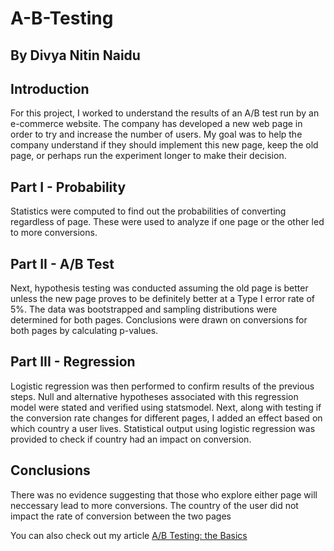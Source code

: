 # A-B-Testing
## By Divya Nitin Naidu
## Introduction

For this project, I worked to understand the results of an A/B test run by an e-commerce website. The company has developed a new web page in order to try and increase the number of users. My goal was to help the company understand if they should implement this new page, keep the old page, or perhaps run the experiment longer to make their decision.

## Part I - Probability
Statistics were computed to find out the probabilities of converting regardless of page. These were used to analyze if one page or the other led to more conversions.

## Part II - A/B Test
Next, hypothesis testing was conducted assuming the old page is better unless the new page proves to be definitely better at a Type I error rate of 5%.
The data was bootstrapped and sampling distributions were determined for both pages. Conclusions were drawn on conversions for both pages by calculating p-values.

## Part III - Regression
Logistic regression was then performed to confirm results of the previous steps. Null and alternative hypotheses associated with this regression model were stated and verified using statsmodel.
Next, along with testing if the conversion rate changes for different pages, I added an effect based on which country a user lives. Statistical output using logistic regression was provided to check if country had an impact on conversion.

## Conclusions
There was no evidence suggesting that those who explore either page will neccessary lead to more conversions. 
The country of the user did not impact the rate of conversion between the two pages

You can also check out my article [A/B Testing: the Basics](https://towardsdatascience.com/a-b-testing-the-basics-86d6d98525c9?source=friends_link&sk=86434b44e90841eb1a30e7e7cc2760eb)
